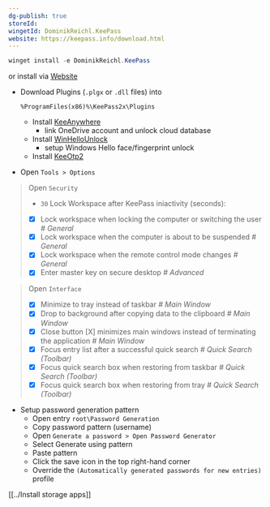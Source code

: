 ```yaml
---
dg-publish: true
storeId: 
wingetId: DominikReichl.KeePass
website: https://keepass.info/download.html
---
```



```powershell
winget install -e DominikReichl.KeePass
```
or install via [Website](https://keepass.info/download.html)

- Download Plugins (`.plgx` or `.dll` files) into 
    ```
    %ProgramFiles(x86)%\KeePass2x\Plugins
    ```
  - Install [KeeAnywhere](https://github.com/Kyrodan/KeeAnywhere/releases/latest)
    - link OneDrive account and unlock cloud database
  - Install [WinHelloUnlock](https://github.com/Angelelz/WinHelloUnlock/releases/latest/download/WinHelloUnlock.dll)
    - setup Windows Hello face/fingerprint unlock
  - Install [KeeOtp2](https://github.com/tiuub/KeeOtp2/releases/latest/download/KeeOtp2.plgx)

- Open `Tools > Options`
> Open `Security`
> - `30` Lock Workspace after KeePass iniactivity (seconds):
> - [x] Lock workspace when locking the computer or switching the user _# General_
> - [x] Lock workspace when the computer is about to be suspended _# General_
> - [x] Lock workspace when the remote control mode changes _# General_
> - [x] Enter master key on secure desktop _# Advanced_

> Open `Interface`
> - [x] Minimize to tray instead of taskbar _# Main Window_
> - [x] Drop to background after copying data to the clipboard _# Main Window_
> - [x] Close button [X] minimizes main windows instead of terminating the application _# Main Window_
> - [x] Focus entry list after a successful quick search _# Quick Search (Toolbar)_
> - [x] Focus quick search box when restoring from taskbar _# Quick Search (Toolbar)_
> - [x] Focus quick search box when restoring from tray _# Quick Search (Toolbar)_

- Setup password generation pattern
   - Open entry `root\Password Generation`
   - Copy password pattern (username)
   - Open `Generate a password > Open Password Generator`
   - Select Generate using pattern
   - Paste pattern
   - Click the save icon in the top right-hand corner
   - Override the `(Automatically generated passwords for new entries)` profile



[[../Install storage apps]]